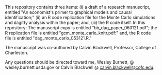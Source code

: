 This repository contains three items: (i) a draft of a research manuscript, entitled "An economist's primer to graphical models and causal identification;" (ii) an R code replication file for the Monte Carlo simulations and dagitty analysis within the paper; and, (iii) the R code itself. In this repository: The manuscript copy is entitled "bb_dag_paper_060121.pdf"; the R replication file is entitled "gcm_monte_carlo_knitr.pdf:" and, the R code file is entitled "dag_monte_carlo_053121.R." 

The manuscript was co-authored by Calvin Blackwell, Professor, College of Charleston.

Any questions should be directed toward me, Wesley Burnett, @ wesley.burnett.usda.gov or Calvin Blackwell @ calvin.blackwell@cofc.edu.
